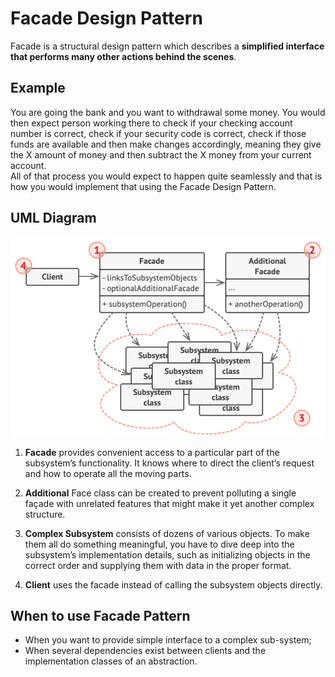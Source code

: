 <h1>Facade Design Pattern</h1>

Facade is a structural design pattern which describes a **simplified interface that performs many other actions behind the scenes**.

<h2>Example</h2>

You are going the bank and you want to withdrawal some money. You would then expect person working there to check if your checking account number is correct, check if your security code is correct, check if those funds are available and then make changes accordingly, meaning they give the X amount of money and then subtract the X money from your current account.
<br>All of that process you would expect to happen quite seamlessly and that is how you would implement that using the Facade Design Pattern.</br>

<h2>UML Diagram</h2>

![img.png](img.png)

<ol>
<li>

**Facade** provides convenient access to a particular part of the subsystem’s functionality. It knows where to direct the client’s request and how to operate all the moving parts. 
</li>
<li>

**Additional** Face class can be created to prevent polluting a single façade with unrelated features that might make it yet another complex structure.
</li>
<li>

**Complex Subsystem** consists of dozens of various objects. To make them all do something meaningful, you have to dive deep into the subsystem’s implementation details, such as initializing objects in the correct order and supplying them with data in the proper format.
</li>
<li>

**Client** uses the facade instead of calling the subsystem objects directly.
</li>
</ol>

<h2>When to use Facade Pattern</h2>
<ul>
<li>
When you want to provide simple interface to a complex sub-system;
</li>
<li>
When several dependencies exist between clients and the implementation classes of an abstraction.
</li>
</ul>